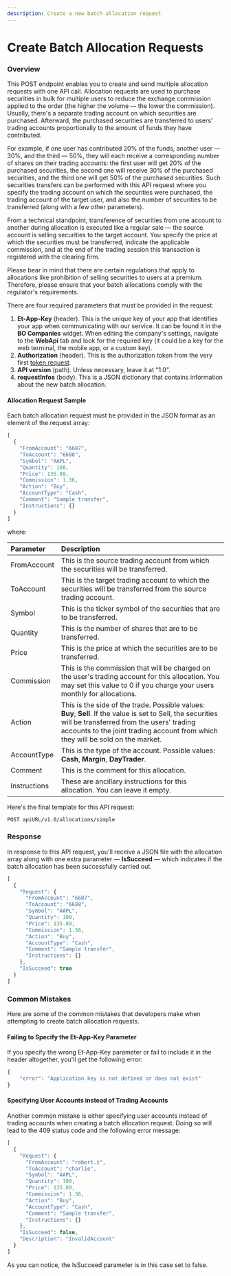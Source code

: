 ```yaml
---
description: Create a new batch allocation request
---
```


# Create Batch Allocation Requests

### Overview

This POST endpoint enables you to create and send multiple allocation requests with one API call. Allocation requests are used to purchase securities in bulk for multiple users to reduce the exchange commission applied to the order \(the higher the volume — the lower the commission\). Usually, there's a separate trading account on which securities are purchased. Afterward, the purchased securities are transferred to users' trading accounts proportionally to the amount of funds they have contributed.

For example, if one user has contributed 20% of the funds, another user — 30%, and the third — 50%, they will each receive a corresponding number of shares on their trading accounts: the first user will get 20% of the purchased securities, the second one will receive 30% of the purchased securities, and the third one will get 50% of the purchased securities. Such securities transfers can be performed with this API request where you specify the trading account on which the securities were purchased, the trading account of the target user, and also the number of securities to be transferred \(along with a few other parameters\).

From a technical standpoint, transference of securities from one account to another during allocation is executed like a regular sale — the source account is selling securities to the target account. You specify the price at which the securities must be transferred, indicate the applicable commission, and at the end of the trading session this transaction is registered with the clearing firm.

Please bear in mind that there are certain regulations that apply to allocations like prohibition of selling securities to users at a premium. Therefore, please ensure that your batch allocations comply with the regulator's requirements.

There are four required parameters that must be provided in the request:

1. **Et-App-Key** \(header\). This is the unique key of your app that identifies your app when communicating with our service. It can be found it in the **BO Companies** widget. When editing the company's settings, navigate to the **WebApi** tab and look for the required key \(it could be a key for the web terminal, the mobile app, or a custom key\).
2. **Authorization** \(header\). This is the authorization token from the very first [token request]().
3. **API version** \(path\). Unless necessary, leave it at "1.0".
4. **requestInfos** \(body\). This is a JSON dictionary that contains information about the new batch allocation.

#### Allocation Request Sample

Each batch allocation request must be provided in the JSON format as an element of the request array:

```javascript
[
  {
    "FromAccount": "6687",
    "ToAccount": "6688",
    "Symbol": "AAPL",
    "Quantity": 100,
    "Price": 135.89,
    "Commission": 1.36,
    "Action": "Buy",
    "AccountType": "Cash",
    "Comment": "Sample transfer",
    "Instructions": {}
  }
]
```

where:

| Parameter | Description |
| :--- | :--- |
| FromAccount | This is the source trading account from which the securities will be transferred. |
| ToAccount | This is the target trading account to which the securities will be transferred from the source trading account. |
| Symbol | This is the ticker symbol of the securities that are to be transferred. |
| Quantity | This is the number of shares that are to be transferred. |
| Price | This is the price at which the securities are to be transferred. |
| Commission | This is the commission that will be charged on the user's trading account for this allocation. You may set this value to 0 if you charge your users monthly for allocations. |
| Action | This is the side of the trade. Possible values: **Buy**, **Sell**. If the value is set to Sell, the securities will be transferred from the users' trading accounts to the joint trading account from which they will be sold on the market. |
| AccountType | This is the type of the account. Possible values: **Cash**, **Margin**, **DayTrader**. |
| Comment | This is the comment for this allocation.  |
| Instructions | These are ancillary instructions for this allocation. You can leave it empty. |

Here's the final template for this API request:

```text
POST apiURL/v1.0/allocations/simple
```

### Response

In response to this API request, you'll receive a JSON file with the allocation array along with one extra parameter — **IsSucceed** — which indicates if the batch allocation has been successfully carried out.

```javascript
[
  {
    "Request": {
      "FromAccount": "6687",
      "ToAccount": "6688",
      "Symbol": "AAPL",
      "Quantity": 100,
      "Price": 135.89,
      "Commission": 1.36,
      "Action": "Buy",
      "AccountType": "Cash",
      "Comment": "Sample transfer",
      "Instructions": {}
    },
    "IsSucceed": true
  }
]
```

### Common Mistakes

Here are some of the common mistakes that developers make when attempting to create batch allocation requests.

#### Failing to Specify the Et-App-Key Parameter

If you specify the wrong Et-App-Key parameter or fail to include it in the header altogether, you'll get the following error:

```javascript
{
    "error": "Application key is not defined or does not exist"
}
```

#### Specifying User Accounts instead of Trading Accounts

Another common mistake is either specifying user accounts instead of trading accounts when creating a batch allocation request. Doing so will lead to the 409 status code and the following error message:

```javascript
[
  {
    "Request": {
      "FromAccount": "robert.z",
      "ToAccount": "charlie",
      "Symbol": "AAPL",
      "Quantity": 100,
      "Price": 135.89,
      "Commission": 1.36,
      "Action": "Buy",
      "AccountType": "Cash",
      "Comment": "Sample transfer",
      "Instructions": {}
    },
    "IsSucceed": false,
    "Description": "InvalidAccount"
  }
]
```

As you can notice, the IsSucceed parameter is in this case set to false.

